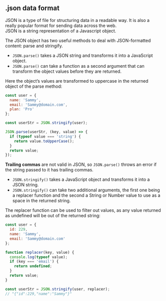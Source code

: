 ## .json data format

JSON is a type of file for structuring data in a readable way. It is also a really popular format for sending data across the web.  
JSON is a string representation of a Javascript object. 

The JSON object has two useful methods to deal with JSON-formatted content: parse and stringify.  
* `JSON.parse()` takes a JSON string and transforms it into a JavaScript object.
* `JSON.parse()` can take a function as a second argument that can transform the object values before they are returned.

Here the object’s values are transformed to uppercase in the returned object of the parse method:
``` javascript
const user = {
  name: 'Sammy',
  email: 'Sammy@domain.com',
  plan: 'Pro'
};

const userStr = JSON.stringify(user);

JSON.parse(userStr, (key, value) => {
  if (typeof value === 'string') {
    return value.toUpperCase();
  }
  return value;
});
```
**Trailing commas** are not valid in JSON, so `JSON.parse()` throws an error if the string passed to it has trailing commas.  

* `JSON.stringify()` takes a JavaScript object and transforms it into a JSON string.
* `JSON.stringify()` can take two additional arguments, the first one being a replacer function and the second a String or Number value to use as a space in the returned string.

The replacer function can be used to filter out values, as any value returned as undefined will be out of the returned string:  
``` javascript
const user = {
  id: 229,
  name: 'Sammy',
  email: 'Sammy@domain.com'
};

function replacer(key, value) {
  console.log(typeof value);
  if (key === 'email') {
    return undefined;
  }
  return value;
}

const userStr = JSON.stringify(user, replacer);
// "{"id":229,"name":"Sammy"}"
```
